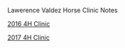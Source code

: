 

Lawerence Valdez Horse Clinic Notes

[2016 4H Clinic](4h-clinic-2016.md)

[2017 4H Clinic](4h-clinic-2017.md)
